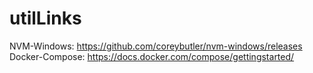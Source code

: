 # utilLinks

NVM-Windows: https://github.com/coreybutler/nvm-windows/releases
Docker-Compose: https://docs.docker.com/compose/gettingstarted/
